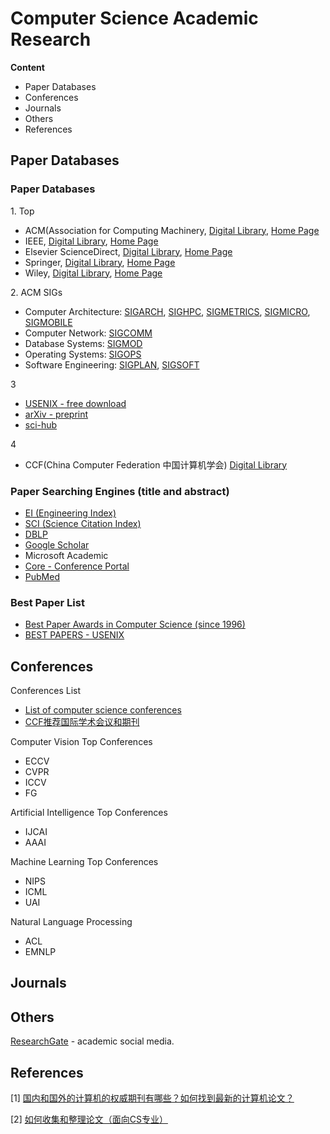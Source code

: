 # Computer Science Academic Research

**Content**

- Paper Databases
- Conferences
- Journals
- Others
- References

## Paper Databases

### Paper Databases

1\. Top

- ACM(Association for Computing Machinery, [Digital Library](https://dl.acm.org/), [Home Page](https://www.acm.org/)
- IEEE, [Digital Library](http://ieeexplore.ieee.org/), [Home Page](https://www.computer.org/)
- Elsevier ScienceDirect, [Digital Library](http://www.sciencedirect.com/), [Home Page](https://www.elsevier.com/)
- Springer, [Digital Library](http://link.springer.com/), [Home Page](http://www.springer.com/)
- Wiley, [Digital Library](http://onlinelibrary.wiley.com/), [Home Page](	http://www.wiley.com/)

2\. ACM SIGs

- Computer Architecture: [SIGARCH](http://www.sigarch.org/), [SIGHPC](http://www.sighpc.org/), [SIGMETRICS](http://www.sigmetrics.org/), [SIGMICRO](http://www.sigmicro.org/), [SIGMOBILE](http://www.sigmobile.org/)
- Computer Network: [SIGCOMM](http://www.sigcomm.org/)
- Database Systems: [SIGMOD](http://www.sigmod.org/)
- Operating Systems: [SIGOPS](http://www.sigops.org/)
- Software Engineering: [SIGPLAN](http://www.sigplan.org/), [SIGSOFT](http://www.sigsoft.org/)

3

- [USENIX - free download](https://www.usenix.org/)
- [arXiv - preprint](http://arxiv.org/)
- [sci-hub](https://sci-hub.tw)

4

- CCF(China Computer Federation 中国计算机学会) [Digital Library](https://dl.ccf.org.cn/)



### Paper Searching Engines (title and abstract)

- [EI (Engineering Index)](https://www.engineeringvillage.com/)
- [SCI (Science Citation Index)](http://apps.webofknowledge.com/) 
- [DBLP](https://dblp.org/)
- [Google Scholar](https://scholar.google.com/)
- Microsoft Academic
- [Core - Conference Portal](http://portal.core.edu.au/conf-ranks/)
- [PubMed](https://pubmed.ncbi.nlm.nih.gov/)



### Best Paper List

- [Best Paper Awards in Computer Science (since 1996)](https://jeffhuang.com/best_paper_awards/)
- [BEST PAPERS - USENIX](https://www.usenix.org/conferences/best-papers)



## Conferences

Conferences List

- [List of computer science conferences](https://en.wikipedia.org/wiki/List_of_computer_science_conferences)
- [CCF推荐国际学术会议和期刊](https://ying-zhang.github.io/misc/2017/ccf-all-in-one/)

Computer Vision Top Conferences

- ECCV
- CVPR
- ICCV
- FG

Artificial Intelligence Top Conferences

- IJCAI
- AAAI

Machine Learning Top Conferences

- NIPS
- ICML
- UAI

Natural Language Processing

- ACL
- EMNLP

## Journals

## Others

[ResearchGate](https://www.researchgate.net/) - academic social media.

## References

[1] [国内和国外的计算机的权威期刊有哪些？如何找到最新的计算机论文？](https://www.zhihu.com/question/20643420)

[2] [如何收集和整理论文（面向CS专业）](https://ying-zhang.github.io/misc/2016/we-love-paper/)